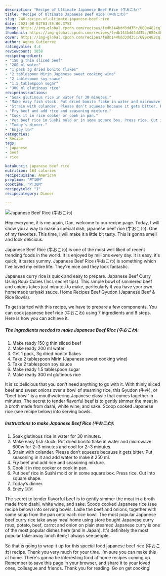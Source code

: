 ```yaml
---
description: "Recipe of Ultimate Japanese Beef Rice (牛おこわ)"
title: "Recipe of Ultimate Japanese Beef Rice (牛おこわ)"
slug: 240-recipe-of-ultimate-japanese-beef-rice
date: 2021-08-02T03:55:00.375Z
image: https://img-global.cpcdn.com/recipes/fedb144bdd3dd35c/680x482cq70/japanese-beef-rice-牛おこわ-recipe-main-photo.jpg
thumbnail: https://img-global.cpcdn.com/recipes/fedb144bdd3dd35c/680x482cq70/japanese-beef-rice-牛おこわ-recipe-main-photo.jpg
cover: https://img-global.cpcdn.com/recipes/fedb144bdd3dd35c/680x482cq70/japanese-beef-rice-牛おこわ-recipe-main-photo.jpg
author: Agnes Gutierrez
ratingvalue: 4.4
reviewcount: 1058
recipeingredient:
- "150 g thin sliced beef"
- "200 ml water"
- "1 pack 3g dried bonito flakes"
- "2 tablespoon Mirin Japanese sweet cooking wine"
- "2 tablespoon soy sauce"
- "1.5 tablespoon sugar"
- "300 ml glutinous rice"
recipeinstructions:
- "Soak glutinous rice in water for 30 minutes."
- "Make easy fish stock. Put dried bonito flake in water and microwave 600w for 2~3 minutes and cool for 2~3 minutes."
- "Strain with colander. Please don’t squeeze because it gets bitter. Put seasoning in it and add water to make it 250 ml."
- "Fry beef and add rice and seasoning mixture."
- "Cook it in rice cooker or cook in pan."
- "Put beef rice in Sushi mold or in some square box. Press rice. Cut into square shape."
- "Today’s dinner."
- "Enjoy 🇯🇵"
categories:
- Recipe
tags:
- japanese
- beef
- rice

katakunci: japanese beef rice 
nutrition: 164 calories
recipecuisine: American
preptime: "PT10M"
cooktime: "PT30M"
recipeyield: "1"
recipecategory: Dinner

---
```



![Japanese Beef Rice (牛おこわ)](https://img-global.cpcdn.com/recipes/fedb144bdd3dd35c/680x482cq70/japanese-beef-rice-牛おこわ-recipe-main-photo.jpg)

Hey everyone, it is me again, Dan, welcome to our recipe page. Today, I will show you a way to make a special dish, japanese beef rice (牛おこわ). One of my favorites. This time, I will make it a little bit tasty. This is gonna smell and look delicious.

Japanese Beef Rice (牛おこわ) is one of the most well liked of recent trending foods in the world. It is enjoyed by millions every day. It is easy, it's quick, it tastes yummy. Japanese Beef Rice (牛おこわ) is something which I've loved my entire life. They're nice and they look fantastic.

Japanese curry rice is quick and easy to prepare. Japanese Beef Curry Using Roux Cubes (Incl. secret tips). This simple bowl of simmered beef and onions takes just minutes to make, particularly if you have your own homemade teriyaki sauce. Home Recipes Beef Gyudon (Japanese Beef &amp; Rice Bowls).


To get started with this recipe, we have to prepare a few components. You can cook japanese beef rice (牛おこわ) using 7 ingredients and 8 steps. Here is how you can achieve it.

<!--inarticleads1-->

##### The ingredients needed to make Japanese Beef Rice (牛おこわ):

1. Make ready 150 g thin sliced beef
1. Make ready 200 ml water
1. Get 1 pack, 3g dried bonito flakes
1. Take 2 tablespoon Mirin (Japanese sweet cooking wine)
1. Take 2 tablespoon soy sauce
1. Make ready 1.5 tablespoon sugar
1. Make ready 300 ml glutinous rice


It is so delicious that you don&#39;t need anything to go with it. With thinly sliced beef and sweet onions over a bowl of steaming rice, this Gyudon (牛丼), or &#34;beef bowl&#34; is a mouthwatering Japanese classic that comes together in minutes. The secret to tender flavorful beef is to gently simmer the meat in a broth made from dashi, white wine, and sake. Scoop cooked Japanese rice (see recipe below) into serving bowls. 

<!--inarticleads2-->

##### Instructions to make Japanese Beef Rice (牛おこわ):

1. Soak glutinous rice in water for 30 minutes.
1. Make easy fish stock. Put dried bonito flake in water and microwave 600w for 2~3 minutes and cool for 2~3 minutes.
1. Strain with colander. Please don’t squeeze because it gets bitter. Put seasoning in it and add water to make it 250 ml.
1. Fry beef and add rice and seasoning mixture.
1. Cook it in rice cooker or cook in pan.
1. Put beef rice in Sushi mold or in some square box. Press rice. Cut into square shape.
1. Today’s dinner.
1. Enjoy 🇯🇵


The secret to tender flavorful beef is to gently simmer the meat in a broth made from dashi, white wine, and sake. Scoop cooked Japanese rice (see recipe below) into serving bowls. Ladle the beef and onions, together with some soup from the pan onto each rice bowl. The most popular Japanese beef curry rice take away meal home using store bought Japanese curry roux, potato, beef, carrot and onion on plain steamed Japanese curry is one of the most popular dishes here (and in Japan). It&#39;s definitely the most popular take-away lunch item; I always see people. 

So that is going to wrap it up for this special food japanese beef rice (牛おこわ) recipe. Thank you very much for your time. I'm sure you can make this at home. There's gonna be interesting food at home recipes coming up. Remember to save this page in your browser, and share it to your loved ones, colleague and friends. Thank you for reading. Go on get cooking!
